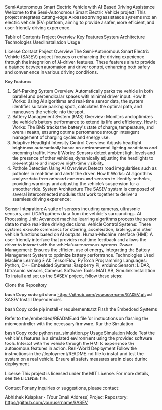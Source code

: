Semi-Autonomous Smart Electric Vehicle with AI-Based Driving Assistance
Welcome to the Semi-Autonomous Smart Electric Vehicle project! This project integrates cutting-edge AI-based driving assistance systems into an electric vehicle (EV) platform, aiming to provide a safer, more efficient, and user-friendly driving experience.

Table of Contents
Project Overview
Key Features
System Architecture
Technologies Used
Installation
Usage

License
Contact
Project Overview
The Semi-Autonomous Smart Electric Vehicle (SASEV) project focuses on enhancing the driving experience through the integration of AI-driven features. These features aim to provide a balance between automation and driver control, enhancing both safety and convenience in various driving conditions.

Key Features
1. Self-Parking System
Overview: Automatically parks the vehicle in both parallel and perpendicular spaces with minimal driver input.
How It Works: Using AI algorithms and real-time sensor data, the system identifies suitable parking spots, calculates the optimal path, and maneuvers the vehicle into the spot.
2. Battery Management System (BMS)
Overview: Monitors and optimizes the vehicle’s battery performance to extend its life and efficiency.
How It Works: The BMS tracks the battery's state of charge, temperature, and overall health, ensuring optimal performance through intelligent management of charging cycles and energy use.
3. Adaptive Headlight Intensity Control
Overview: Adjusts headlight brightness automatically based on environmental lighting conditions and oncoming traffic.
How It Works: Sensors detect ambient light levels and the presence of other vehicles, dynamically adjusting the headlights to prevent glare and improve night-time visibility.
4. Pothole Detection Using AI
Overview: Detects road irregularities such as potholes in real-time and alerts the driver.
How It Works: AI algorithms analyze data from onboard cameras and sensors to identify potholes, providing warnings and adjusting the vehicle’s suspension for a smoother ride.
System Architecture
The SASEV system is composed of several interconnected modules that work together to deliver a seamless driving experience:

Sensor Integration: A suite of sensors including cameras, ultrasonic sensors, and LiDAR gathers data from the vehicle's surroundings.
AI Processing Unit: Advanced machine learning algorithms process the sensor data to make real-time driving decisions.
Vehicle Control Systems: These systems execute commands for steering, acceleration, braking, and other vehicle functions based on AI outputs.
Human-Machine Interface (HMI): A user-friendly interface that provides real-time feedback and allows the driver to interact with the vehicle’s autonomous systems.
Power Management: Ensures the efficient use of energy, integrating the Battery Management System to optimize battery performance.
Technologies Used
Machine Learning & AI: TensorFlow, PyTorch
Programming Languages: Python, C++
Embedded Systems: Raspberry Pi, Arduino
Sensors: LiDAR, Ultrasonic sensors, Cameras
Software Tools: MATLAB, Simulink
Installation
To install and set up the SASEV project, follow these steps:

Clone the Repository

bash
Copy code
git clone https://github.com/yourusername/SASEV.git
cd SASEV
Install Dependencies

bash
Copy code
pip install -r requirements.txt
Flash the Embedded Systems

Refer to the /embedded/README.md file for instructions on flashing the microcontroller with the necessary firmware.
Run the Simulation

bash
Copy code
python run_simulation.py
Usage
Simulation Mode
Test the vehicle's features in a simulated environment using the provided software tools.
Interact with the vehicle through the HMI to experience the autonomous features in action.
Real-World Deployment
Follow the instructions in the /deployment/README.md file to install and test the system on a real vehicle.
Ensure all safety measures are in place during deployment.

License
This project is licensed under the MIT License. For more details, see the LICENSE file.

Contact
For any inquiries or suggestions, please contact:

Abhishek Kulapkar - [Your Email Address]
Project Repository: https://github.com/yourusername/SASEV

